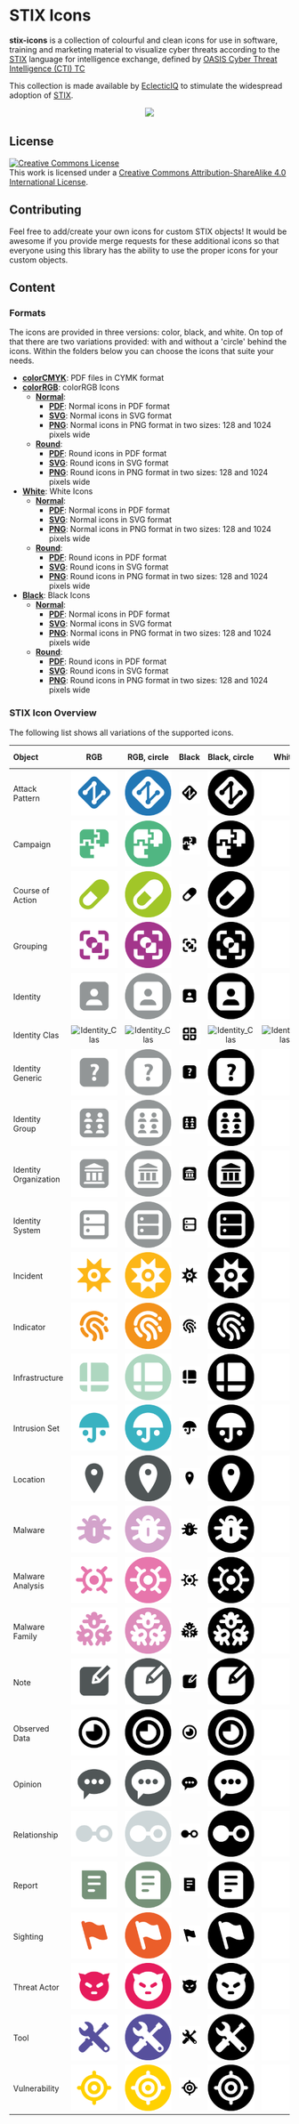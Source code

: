 # STIX  Icons

**stix-icons** is a collection of colourful and clean icons for use in software, training and marketing material to visualize cyber threats according to the [STIX](https://oasis-open.github.io/cti-documentation/stix/intro) language for intelligence exchange, defined by [OASIS Cyber Threat Intelligence (CTI) TC](https://www.oasis-open.org/committees/tc_home.php?wg_abbrev=cti)

This collection is made available by [EclecticIQ](https://www.eclecticiq.com) to stimulate the widespread adoption of [STIX](https://oasis-open.github.io/cti-documentation/stix/intro).


<p align="center">
<img src="./images/logo_stix.svg" width="30%">
</p>

## License

<a rel="license" href="http://creativecommons.org/licenses/by-sa/4.0/"><img alt="Creative Commons License" style="border-width:0" src="https://i.creativecommons.org/l/by-sa/4.0/88x31.png" /></a><br />This work is licensed under a <a rel="license" href="http://creativecommons.org/licenses/by-sa/4.0/">Creative Commons Attribution-ShareAlike 4.0 International License</a>.

## Contributing

Feel free to add/create your own icons for custom STIX objects! It would be awesome if you provide merge requests for these additional icons so that everyone using this library has the ability to use the proper icons for your custom objects.

## Content

### Formats

The icons are provided in three versions: color, black, and white. On top of that there are two variations provided: with and without a 'circle' behind the icons.
Within the folders below you can choose the icons that suite your needs.

* **[colorCMYK](colorCMYK)**: PDF files in CYMK format
* **[colorRGB](colorRGB)**: colorRGB Icons
  * **[Normal](colorRGB/normal)**: 
    * **[PDF](colorRGB/normal/PDF)**: Normal icons in PDF format
    * **[SVG](colorRGB/normal/SVG)**: Normal icons in SVG format
    * **[PNG](colorRGB/normal/PNG)**: Normal icons in PNG format in two sizes: 128 and 1024 pixels wide
  * **[Round](colorRGB/round)**: 
    * **[PDF](colorRGB/round/PDF)**: Round icons in PDF format
    * **[SVG](colorRGB/round/SVG)**: Round icons in SVG format
    * **[PNG](colorRGB/round/PNG)**: Round icons in PNG format in two sizes: 128 and 1024 pixels wide
* **[White](White)**: White  Icons
  * **[Normal](White/normal)**: 
    * **[PDF](White/normal/PDF)**: Normal icons in PDF format
    * **[SVG](White/normal/SVG)**: Normal icons in SVG format
    * **[PNG](White/normal/PNG)**: Normal icons in PNG format in two sizes: 128 and 1024 pixels wide
  * **[Round](White/round)**: 
    * **[PDF](White/round/PDF)**: Round icons in PDF format
    * **[SVG](White/round/SVG)**: Round icons in SVG format
    * **[PNG](White/round/PNG)**: Round icons in PNG format in two sizes: 128 and 1024 pixels wide
* **[Black](Black)**: Black Icons
  * **[Normal](Black/normal)**: 
    * **[PDF](Black/normal/PDF)**: Normal icons in PDF format
    * **[SVG](Black/normal/SVG)**: Normal icons in SVG format
    * **[PNG](Black/normal/PNG)**: Normal icons in PNG format in two sizes: 128 and 1024 pixels wide
  * **[Round](Black/round)**: 
    * **[PDF](Black/round/PDF)**: Round icons in PDF format
    * **[SVG](Black/round/SVG)**: Round icons in SVG format
    * **[PNG](Black/round/PNG)**: Round icons in PNG format in two sizes: 128 and 1024 pixels wide



### STIX Icon Overview

The following list shows all variations of the supported icons. 

  Object         |     RGB   | RGB, circle | Black | Black, circle | White | White, circle
  :------------- | :--------------: | :-----------: | :--------------: | :-----------: | :--------------: | :-----------: 
Attack Pattern | ![Attack_Pattern](./colorRGB/normal/PNG/128w/Attack_Pattern.png) | ![Attack_Pattern](./colorRGB/round/PNG/128w/Attack_Pattern_round.png) | ![Attack_Pattern](./Black/normal/PNG/128w/Attack_Pattern.png) | ![Attack_Pattern](./Black/round/PNG/128w/Attack_Pattern_round.png) | ![Attack_Pattern](./White/normal/PNG/128w/Attack_Pattern.png) | ![Attack_Pattern](./White/round/PNG/128w/Attack_Pattern_round.png)
Campaign | ![Campaign](./colorRGB/normal/PNG/128w/Campaign.png) | ![Campaign](./colorRGB/round/PNG/128w/Campaign_round.png) | ![Campaign](./Black/normal/PNG/128w/Campaign.png) | ![Campaign](./Black/round/PNG/128w/Campaign_round.png) | ![Campaign](./White/normal/PNG/128w/Campaign.png) | ![Campaign](./White/round/PNG/128w/Campaign_round.png)
Course of Action | ![Course_of_Action](./colorRGB/normal/PNG/128w/Course_of_Action.png) | ![Course_of_Action](./colorRGB/round/PNG/128w/Course_of_Action_round.png) | ![Course_of_Action](./Black/normal/PNG/128w/Course_of_Action.png) | ![Course_of_Action](./Black/round/PNG/128w/Course_of_Action_round.png) | ![Course_of_Action](./White/normal/PNG/128w/Course_of_Action.png) | ![Course_of_Action](./White/round/PNG/128w/Course_of_Action_round.png)
Grouping | ![Grouping](./colorRGB/normal/PNG/128w/Grouping.png) | ![Grouping](./colorRGB/round/PNG/128w/Grouping_round.png) | ![Grouping](./Black/normal/PNG/128w/Grouping.png) | ![Grouping](./Black/round/PNG/128w/Grouping_round.png) | ![Grouping](./White/normal/PNG/128w/Grouping.png) | ![Grouping](./White/round/PNG/128w/Grouping_round.png)
Identity | ![Identity](./colorRGB/normal/PNG/128w/Identity.png) | ![Identity](./colorRGB/round/PNG/128w/Identity_round.png) | ![Identity](./Black/normal/PNG/128w/Identity.png) | ![Identity](./Black/round/PNG/128w/Identity_round.png) | ![Identity](./White/normal/PNG/128w/Identity.png) | ![Identity](./White/round/PNG/128w/Identity_round.png)
Identity Clas | ![Identity_Clas](./colorRGB/normal/PNG/128w/Identity_Clas.png) | ![Identity_Clas](./colorRGB/round/PNG/128w/Identity_Clas_round.png) | ![Identity_Clas](./Black/normal/PNG/128w/Identity_Clas.png) | ![Identity_Clas](./Black/round/PNG/128w/Identity_Clas_round.png) | ![Identity_Clas](./White/normal/PNG/128w/Identity_Clas.png) | ![Identity_Clas](./White/round/PNG/128w/Identity_Clas_round.png)
Identity Generic | ![Identity_Generic](./colorRGB/normal/PNG/128w/Identity_Generic.png) | ![Identity_Generic](./colorRGB/round/PNG/128w/Identity_Generic_round.png) | ![Identity_Generic](./Black/normal/PNG/128w/Identity_Generic.png) | ![Identity_Generic](./Black/round/PNG/128w/Identity_Generic_round.png) | ![Identity_Generic](./White/normal/PNG/128w/Identity_Generic.png) | ![Identity_Generic](./White/round/PNG/128w/Identity_Generic_round.png)
Identity Group | ![Identity_Group](./colorRGB/normal/PNG/128w/Identity_Group.png) | ![Identity_Group](./colorRGB/round/PNG/128w/Identity_Group_round.png) | ![Identity_Group](./Black/normal/PNG/128w/Identity_Group.png) | ![Identity_Group](./Black/round/PNG/128w/Identity_Group_round.png) | ![Identity_Group](./White/normal/PNG/128w/Identity_Group.png) | ![Identity_Group](./White/round/PNG/128w/Identity_Group_round.png)
Identity Organization | ![Identity_Organization](./colorRGB/normal/PNG/128w/Identity_Organization.png) | ![Identity_Organization](./colorRGB/round/PNG/128w/Identity_Organization_round.png) | ![Identity_Organization](./Black/normal/PNG/128w/Identity_Organization.png) | ![Identity_Organization](./Black/round/PNG/128w/Identity_Organization_round.png) | ![Identity_Organization](./White/normal/PNG/128w/Identity_Organization.png) | ![Identity_Organization](./White/round/PNG/128w/Identity_Organization_round.png)
Identity System | ![Identity_System](./colorRGB/normal/PNG/128w/Identity_System.png) | ![Identity_System](./colorRGB/round/PNG/128w/Identity_System_round.png) | ![Identity_System](./Black/normal/PNG/128w/Identity_System.png) | ![Identity_System](./Black/round/PNG/128w/Identity_System_round.png) | ![Identity_System](./White/normal/PNG/128w/Identity_System.png) | ![Identity_System](./White/round/PNG/128w/Identity_System_round.png)
Incident | ![Incident](./colorRGB/normal/PNG/128w/Incident.png) | ![Incident](./colorRGB/round/PNG/128w/Incident_round.png) | ![Incident](./Black/normal/PNG/128w/Incident.png) | ![Incident](./Black/round/PNG/128w/Incident_round.png) | ![Incident](./White/normal/PNG/128w/Incident.png) | ![Incident](./White/round/PNG/128w/Incident_round.png)
Indicator | ![Indicator](./colorRGB/normal/PNG/128w/Indicator.png) | ![Indicator](./colorRGB/round/PNG/128w/Indicator_round.png) | ![Indicator](./Black/normal/PNG/128w/Indicator.png) | ![Indicator](./Black/round/PNG/128w/Indicator_round.png) | ![Indicator](./White/normal/PNG/128w/Indicator.png) | ![Indicator](./White/round/PNG/128w/Indicator_round.png)
Infrastructure | ![Infrastructure](./colorRGB/normal/PNG/128w/Infrastructure.png) | ![Infrastructure](./colorRGB/round/PNG/128w/Infrastructure_round.png) | ![Infrastructure](./Black/normal/PNG/128w/Infrastructure.png) | ![Infrastructure](./Black/round/PNG/128w/Infrastructure_round.png) | ![Infrastructure](./White/normal/PNG/128w/Infrastructure.png) | ![Infrastructure](./White/round/PNG/128w/Infrastructure_round.png)
Intrusion Set | ![Intrusion_Set](./colorRGB/normal/PNG/128w/Intrusion_Set.png) | ![Intrusion_Set](./colorRGB/round/PNG/128w/Intrusion_Set_round.png) | ![Intrusion_Set](./Black/normal/PNG/128w/Intrusion_Set.png) | ![Intrusion_Set](./Black/round/PNG/128w/Intrusion_Set_round.png) | ![Intrusion_Set](./White/normal/PNG/128w/Intrusion_Set.png) | ![Intrusion_Set](./White/round/PNG/128w/Intrusion_Set_round.png)
Location | ![Location](./colorRGB/normal/PNG/128w/Location.png) | ![Location](./colorRGB/round/PNG/128w/Location_round.png) | ![Location](./Black/normal/PNG/128w/Location.png) | ![Location](./Black/round/PNG/128w/Location_round.png) | ![Location](./White/normal/PNG/128w/Location.png) | ![Location](./White/round/PNG/128w/Location_round.png)
Malware | ![Malware](./colorRGB/normal/PNG/128w/Malware.png) | ![Malware](./colorRGB/round/PNG/128w/Malware_round.png) | ![Malware](./Black/normal/PNG/128w/Malware.png) | ![Malware](./Black/round/PNG/128w/Malware_round.png) | ![Malware](./White/normal/PNG/128w/Malware.png) | ![Malware](./White/round/PNG/128w/Malware_round.png)
Malware Analysis | ![Malware_Analysis](./colorRGB/normal/PNG/128w/Malware_Analysis.png) | ![Malware_Analysis](./colorRGB/round/PNG/128w/Malware_Analysis_round.png) | ![Malware_Analysis](./Black/normal/PNG/128w/Malware_Analysis.png) | ![Malware_Analysis](./Black/round/PNG/128w/Malware_Analysis_round.png) | ![Malware_Analysis](./White/normal/PNG/128w/Malware_Analysis.png) | ![Malware_Analysis](./White/round/PNG/128w/Malware_Analysis_round.png)
Malware Family | ![Malware_Family](./colorRGB/normal/PNG/128w/Malware_Family.png) | ![Malware_Family](./colorRGB/round/PNG/128w/Malware_Family_round.png) | ![Malware_Family](./Black/normal/PNG/128w/Malware_Family.png) | ![Malware_Family](./Black/round/PNG/128w/Malware_Family_round.png) | ![Malware_Family](./White/normal/PNG/128w/Malware_Family.png) | ![Malware_Family](./White/round/PNG/128w/Malware_Family_round.png)
Note | ![Note](./colorRGB/normal/PNG/128w/Note.png) | ![Note](./colorRGB/round/PNG/128w/Note_round.png) | ![Note](./Black/normal/PNG/128w/Note.png) | ![Note](./Black/round/PNG/128w/Note_round.png) | ![Note](./White/normal/PNG/128w/Note.png) | ![Note](./White/round/PNG/128w/Note_round.png)
Observed Data | ![Observed_Data](./colorRGB/normal/PNG/128w/Observed_Data.png) | ![Observed_Data](./colorRGB/round/PNG/128w/Observed_Data_round.png) | ![Observed_Data](./Black/normal/PNG/128w/Observed_Data.png) | ![Observed_Data](./Black/round/PNG/128w/Observed_Data_round.png) | ![Observed_Data](./White/normal/PNG/128w/Observed_Data.png) | ![Observed_Data](./White/round/PNG/128w/Observed_Data_round.png)
Opinion | ![Opinion](./colorRGB/normal/PNG/128w/Opinion.png) | ![Opinion](./colorRGB/round/PNG/128w/Opinion_round.png) | ![Opinion](./Black/normal/PNG/128w/Opinion.png) | ![Opinion](./Black/round/PNG/128w/Opinion_round.png) | ![Opinion](./White/normal/PNG/128w/Opinion.png) | ![Opinion](./White/round/PNG/128w/Opinion_round.png)
Relationship | ![Relationship](./colorRGB/normal/PNG/128w/Relationship.png) | ![Relationship](./colorRGB/round/PNG/128w/Relationship_round.png) | ![Relationship](./Black/normal/PNG/128w/Relationship.png) | ![Relationship](./Black/round/PNG/128w/Relationship_round.png) | ![Relationship](./White/normal/PNG/128w/Relationship.png) | ![Relationship](./White/round/PNG/128w/Relationship_round.png)
Report | ![Report](./colorRGB/normal/PNG/128w/Report.png) | ![Report](./colorRGB/round/PNG/128w/Report_round.png) | ![Report](./Black/normal/PNG/128w/Report.png) | ![Report](./Black/round/PNG/128w/Report_round.png) | ![Report](./White/normal/PNG/128w/Report.png) | ![Report](./White/round/PNG/128w/Report_round.png)
Sighting | ![Sighting](./colorRGB/normal/PNG/128w/Sighting.png) | ![Sighting](./colorRGB/round/PNG/128w/Sighting_round.png) | ![Sighting](./Black/normal/PNG/128w/Sighting.png) | ![Sighting](./Black/round/PNG/128w/Sighting_round.png) | ![Sighting](./White/normal/PNG/128w/Sighting.png) | ![Sighting](./White/round/PNG/128w/Sighting_round.png)
Threat Actor | ![Threat_Actor](./colorRGB/normal/PNG/128w/Threat_Actor.png) | ![Threat_Actor](./colorRGB/round/PNG/128w/Threat_Actor_round.png) | ![Threat_Actor](./Black/normal/PNG/128w/Threat_Actor.png) | ![Threat_Actor](./Black/round/PNG/128w/Threat_Actor_round.png) | ![Threat_Actor](./White/normal/PNG/128w/Threat_Actor.png) | ![Threat_Actor](./White/round/PNG/128w/Threat_Actor_round.png)
Tool | ![Tool](./colorRGB/normal/PNG/128w/Tool.png) | ![Tool](./colorRGB/round/PNG/128w/Tool_round.png) | ![Tool](./Black/normal/PNG/128w/Tool.png) | ![Tool](./Black/round/PNG/128w/Tool_round.png) | ![Tool](./White/normal/PNG/128w/Tool.png) | ![Tool](./White/round/PNG/128w/Tool_round.png)
Vulnerability | ![Vulnerability](./colorRGB/normal/PNG/128w/Vulnerability.png) | ![Vulnerability](./colorRGB/round/PNG/128w/Vulnerability_round.png) | ![Vulnerability](./Black/normal/PNG/128w/Vulnerability.png) | ![Vulnerability](./Black/round/PNG/128w/Vulnerability_round.png) | ![Vulnerability](./White/normal/PNG/128w/Vulnerability.png) | ![Vulnerability](./White/round/PNG/128w/Vulnerability_round.png)

